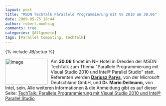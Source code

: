 ```yaml
---
layout: post
title: "MSDN TechTalk Parallele Programmierung mit VS 2010 am 30.06"
date: 2009-05-25 18:44
author: robert.muehsig
comments: true
categories: [Allgemein]
tags: [Parallel Computing, TechTalk]
---
```

{% include JB/setup %}
<p><a href="{{BASE_PATH}}/assets/wp-images/image748.png"><img style="border-top-width: 0px; border-left-width: 0px; border-bottom-width: 0px; margin: 0px 10px 0px 0px; border-right-width: 0px" height="83" alt="image" src="{{BASE_PATH}}/assets/wp-images/image-thumb726.png" width="136" align="left" border="0" /></a>Am <strong>30.06</strong> findet im NH Hotel in Dresden der MSDN TechTalk zum Thema &quot;Parallele Programmierung mit Visual Studio 2010 und Intel&#174; Parallel Studio&quot; statt. Referenten werden <strong><a href="http://blogs.msdn.com/dparys/archive/2009/05/25/parallele-programmierung-techtalk-im-juni.aspx">Dariusz Parys</a></strong>, von der Microsoft Deutschland GmbH, und <strong>Dr. Mario Deilmann,</strong> von Intel, sein<strong>. </strong>Alle weiteren Informationen &amp; die Anmeldung gibt es auf dieser Seite: <a href="http://msevents.microsoft.com/CUI/EventDetail.aspx?EventID=1032413509&amp;Culture=de-DE">TechTalk: Parallele Programmierung mit Visual Studio 2010 und Intel&#174; Parallel Studio</a></p>
